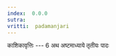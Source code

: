 ```yaml
---
index:  0.0.0
sutra:  
vritti:  padamanjari
---
```


काशिकावृत्तिः --- 6
अथ अष्टमाध्याये तृतीयः पादः 

